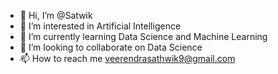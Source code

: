 - 👋 Hi, I’m @Satwik
- 👀 I’m interested in Artificial Intelligence 
- 🌱 I’m currently learning Data Science and Machine Learning
- 💞️ I’m looking to collaborate on Data Science
- 📫 How to reach me veerendrasathwik9@gmail.com

<!---
SatwikV/SatwikV is a ✨ special ✨ repository because its `README.md` (this file) appears on your GitHub profile.
You can click the Preview link to take a look at your changes.
--->
